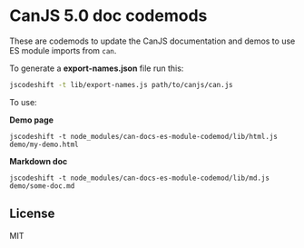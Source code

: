 # CanJS 5.0 doc codemods

These are codemods to update the CanJS documentation and demos to use ES module imports from `can`.

To generate a __export-names.json__ file run this:

```bash
jscodeshift -t lib/export-names.js path/to/canjs/can.js
```

To use:

__Demo page__

```shell
jscodeshift -t node_modules/can-docs-es-module-codemod/lib/html.js demo/my-demo.html
```

__Markdown doc__

```shell
jscodeshift -t node_modules/can-docs-es-module-codemod/lib/md.js demo/some-doc.md
```

## License

MIT
